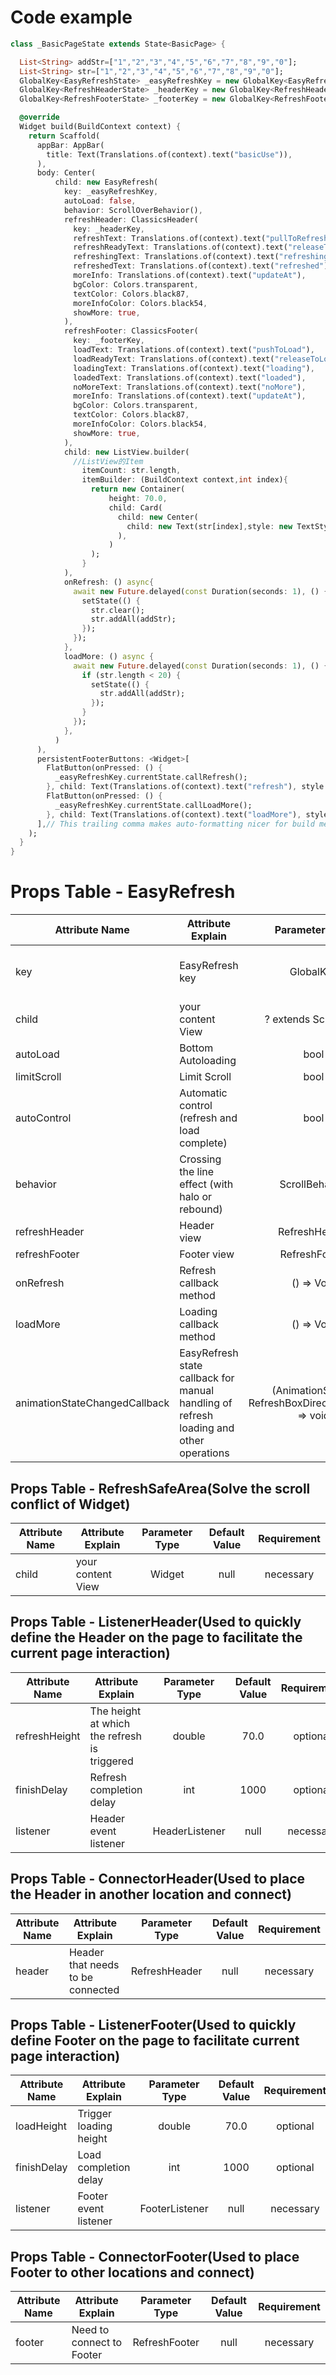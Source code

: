 # Code example
~~~dart
class _BasicPageState extends State<BasicPage> {

  List<String> addStr=["1","2","3","4","5","6","7","8","9","0"];
  List<String> str=["1","2","3","4","5","6","7","8","9","0"];
  GlobalKey<EasyRefreshState> _easyRefreshKey = new GlobalKey<EasyRefreshState>();
  GlobalKey<RefreshHeaderState> _headerKey = new GlobalKey<RefreshHeaderState>();
  GlobalKey<RefreshFooterState> _footerKey = new GlobalKey<RefreshFooterState>();

  @override
  Widget build(BuildContext context) {
    return Scaffold(
      appBar: AppBar(
        title: Text(Translations.of(context).text("basicUse")),
      ),
      body: Center(
          child: new EasyRefresh(
            key: _easyRefreshKey,
            autoLoad: false,
            behavior: ScrollOverBehavior(),
            refreshHeader: ClassicsHeader(
              key: _headerKey,
              refreshText: Translations.of(context).text("pullToRefresh"),
              refreshReadyText: Translations.of(context).text("releaseToRefresh"),
              refreshingText: Translations.of(context).text("refreshing") + "...",
              refreshedText: Translations.of(context).text("refreshed"),
              moreInfo: Translations.of(context).text("updateAt"),
              bgColor: Colors.transparent,
              textColor: Colors.black87,
              moreInfoColor: Colors.black54,
              showMore: true,
            ),
            refreshFooter: ClassicsFooter(
              key: _footerKey,
              loadText: Translations.of(context).text("pushToLoad"),
              loadReadyText: Translations.of(context).text("releaseToLoad"),
              loadingText: Translations.of(context).text("loading"),
              loadedText: Translations.of(context).text("loaded"),
              noMoreText: Translations.of(context).text("noMore"),
              moreInfo: Translations.of(context).text("updateAt"),
              bgColor: Colors.transparent,
              textColor: Colors.black87,
              moreInfoColor: Colors.black54,
              showMore: true,
            ),
            child: new ListView.builder(
              //ListView的Item
                itemCount: str.length,
                itemBuilder: (BuildContext context,int index){
                  return new Container(
                      height: 70.0,
                      child: Card(
                        child: new Center(
                          child: new Text(str[index],style: new TextStyle(fontSize: 18.0),),
                        ),
                      )
                  );
                }
            ),
            onRefresh: () async{
              await new Future.delayed(const Duration(seconds: 1), () {
                setState(() {
                  str.clear();
                  str.addAll(addStr);
                });
              });
            },
            loadMore: () async {
              await new Future.delayed(const Duration(seconds: 1), () {
                if (str.length < 20) {
                  setState(() {
                    str.addAll(addStr);
                  });
                }
              });
            },
          )
      ),
      persistentFooterButtons: <Widget>[
        FlatButton(onPressed: () {
          _easyRefreshKey.currentState.callRefresh();
        }, child: Text(Translations.of(context).text("refresh"), style: TextStyle(color: Colors.black))),
        FlatButton(onPressed: () {
          _easyRefreshKey.currentState.callLoadMore();
        }, child: Text(Translations.of(context).text("loadMore"), style: TextStyle(color: Colors.black)))
      ],// This trailing comma makes auto-formatting nicer for build methods.
    );
  }
}
~~~

# Props Table - EasyRefresh
| Attribute Name     |     Attribute Explain     | Parameter Type | Default Value  | Requirement |
|---------|--------------------------|:-----:|:-----:|:-----:|
| key | EasyRefresh key     | GlobalKey<EasyRefreshState>  | null | optional(Used for manual trigger loading and refreshing) |
| child      | your content View     | ? extends ScrollView   |   null |  necessary |
| autoLoad | Bottom Autoloading     | bool  | false | optional |
| limitScroll | Limit Scroll     | bool  | false | optional |
| autoControl | Automatic control (refresh and load complete)     | bool  | true | optional |
| behavior | Crossing the line effect (with halo or rebound)     | ScrollBehavior | RefreshBehavior | optional |
| refreshHeader | Header view     | RefreshHeader | ClassicsHeader | optional |
| refreshFooter | Footer view     | RefreshFooter | ClassicsFooter | optional |
| onRefresh | Refresh callback method     | () => Void | null | optional(Cannot trigger refresh for null) |
| loadMore | Loading callback method     | () => Void | null | optional(Cannot trigger loading for null) |
| animationStateChangedCallback | EasyRefresh state callback for manual handling of refresh loading and other operations     | (AnimationStates, RefreshBoxDirectionStatus) => void     | null | optional(不推荐使用) |

## Props Table - RefreshSafeArea(Solve the scroll conflict of Widget)
| Attribute Name     |     Attribute Explain     | Parameter Type | Default Value  | Requirement |
|---------|--------------------------|:-----:|:-----:|:-----:|
| child      | your content View     | Widget   |   null |  necessary |

## Props Table - ListenerHeader(Used to quickly define the Header on the page to facilitate the current page interaction)
| Attribute Name     |     Attribute Explain     | Parameter Type | Default Value  | Requirement |
|---------|--------------------------|:-----:|:-----:|:-----:|
| refreshHeight      | The height at which the refresh is triggered     | double   |   70.0 |  optional |
| finishDelay      | Refresh completion delay     | int   |   1000 |  optional |
| listener      | Header event listener     | HeaderListener   |   null |  necessary |

## Props Table - ConnectorHeader(Used to place the Header in another location and connect)
| Attribute Name     |     Attribute Explain     | Parameter Type | Default Value  | Requirement |
|---------|--------------------------|:-----:|:-----:|:-----:|
| header      | Header that needs to be connected     | RefreshHeader   |   null |  necessary |

## Props Table - ListenerFooter(Used to quickly define Footer on the page to facilitate current page interaction)
| Attribute Name     |     Attribute Explain     | Parameter Type | Default Value  | Requirement |
|---------|--------------------------|:-----:|:-----:|:-----:|
| loadHeight      | Trigger loading height     | double   |   70.0 |  optional |
| finishDelay      | Load completion delay     | int   |   1000 |  optional |
| listener      | Footer event listener     | FooterListener   |   null |  necessary |

## Props Table - ConnectorFooter(Used to place Footer to other locations and connect)
| Attribute Name     |     Attribute Explain     | Parameter Type | Default Value  | Requirement |
|---------|--------------------------|:-----:|:-----:|:-----:|
| footer      | Need to connect to Footer     | RefreshFooter   |   null |  necessary |